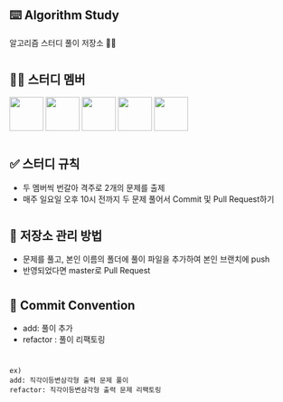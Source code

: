 #
## ⌨️ Algorithm Study
알고리즘 스터디 풀이 저장소 ✍🏻

#
## 🤲🏻 스터디 멤버

<a href="https://github.com/JinLeebriller/AlgorithmStudy/graphs/contributors"><img src="https://github.com/JinLeebriller.png" width="60px;"/></a>
<a href="https://github.com/JinLeebriller/AlgorithmStudy/graphs/contributors"><img src="https://github.com/rlatjsrnr.png" width="60px;"/></a>
<a href="https://github.com/JinLeebriller/AlgorithmStudy/graphs/contributors"><img src="https://github.com/amung9914.png" width="60px;"/></a>
<a href="https://github.com/JinLeebriller/AlgorithmStudy/graphs/contributors"><img src="https://github.com/smetmoney.png" width="60px;"/></a>
<a href="https://github.com/JinLeebriller/AlgorithmStudy/graphs/contributors"><img src="https://github.com/m1njunK.png" width="60px;"/></a>

#
## ✅ 스터디 규칙

<ul>
  <li>두 멤버씩 번갈아 격주로 2개의 문제를 출제</li>
  <li>매주 일요일 오후 10시 전까지 두 문제 풀어서 Commit 및 Pull Request하기</li>
</ul>

#
## 📓 저장소 관리 방법

<ul>
  <li>문제를 풀고, 본인 이름의 폴더에 풀이 파일을 추가하여 본인 브랜치에 push</li>
  <li>반영되었다면 master로 Pull Request</li>
</ul>

#
## 📮 Commit Convention
- add: 풀이 추가
- refactor : 풀이 리팩토링

#
```
ex)
add: 직각이등변삼각형 출력 문제 풀이
refactor: 직각이등변삼각형 출력 문제 리팩토링
```

